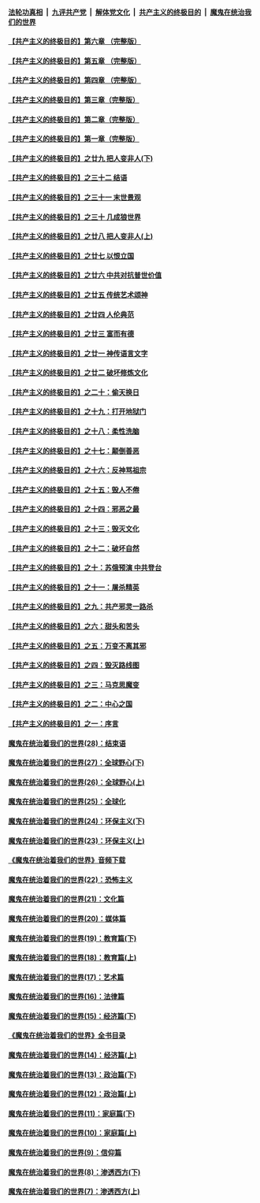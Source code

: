 ####  [法轮功真相](../../../../basic/blob/master/README.md?t=04211930) &nbsp;|&nbsp; [九评共产党](../../../../9ping.md/blob/master/README.md?t=04211930) &nbsp;|&nbsp; [解体党文化](../../../../jtdwh.md/blob/master/README.md?t=04211930)  &nbsp;|&nbsp; [共产主义的终极目的](../../../../gczydzjmd.md/blob/master/README.md?t=04211930) &nbsp;|&nbsp; [魔鬼在统治我们的世界](../../../../mgztzwmdsj.md/blob/master/README.md?t=04211930) 

#### [【共产主义的终极目的】第六章 （完整版）](../pages/nsc422/n11428913.md?t=04211930) 

#### [【共产主义的终极目的】第五章 （完整版）](../pages/nsc422/n11428912.md?t=04211930) 

#### [【共产主义的终极目的】第四章 （完整版）](../pages/nsc422/n11428907.md?t=04211930) 

#### [【共产主义的终极目的】第三章（完整版）](../pages/nsc422/n11428848.md?t=04211930) 

#### [【共产主义的终极目的】第二章（完整版）](../pages/nsc422/n11428831.md?t=04211930) 

#### [【共产主义的终极目的】第一章（完整版）](../pages/nsc422/n11417651.md?t=04211930) 

#### [【共产主义的终极目的】之廿九 把人变非人(下)](../pages/nsc422/n11344140.md?t=04211930) 

#### [【共产主义的终极目的】之三十二 结语](../pages/nsc422/n11360535.md?t=04211930) 

#### [【共产主义的终极目的】之三十一 末世景观](../pages/nsc422/n11351129.md?t=04211930) 

#### [【共产主义的终极目的】之三十 几成狼世界](../pages/nsc422/n11348280.md?t=04211930) 

#### [【共产主义的终极目的】之廿八 把人变非人(上)](../pages/nsc422/n11340492.md?t=04211930) 

#### [【共产主义的终极目的】之廿七 以恨立国](../pages/nsc422/n11336944.md?t=04211930) 

#### [【共产主义的终极目的】之廿六 中共对抗普世价值](../pages/nsc422/n11324785.md?t=04211930) 

#### [【共产主义的终极目的】之廿五 传统艺术颂神](../pages/nsc422/n11296396.md?t=04211930) 

#### [【共产主义的终极目的】之廿四 人伦典范](../pages/nsc422/n11296397.md?t=04211930) 

#### [【共产主义的终极目的】之廿三 富而有德](../pages/nsc422/n11283598.md?t=04211930) 

#### [【共产主义的终极目的】之廿一 神传语言文字](../pages/nsc422/n11263265.md?t=04211930) 

#### [【共产主义的终极目的】之廿二 破坏修炼文化](../pages/nsc422/n11245728.md?t=04211930) 

#### [【共产主义的终极目的】之二十：偷天换日](../pages/nsc422/n11238846.md?t=04211930) 

#### [【共产主义的终极目的】之十九：打开地狱门](../pages/nsc422/n11206376.md?t=04211930) 

#### [【共产主义的终极目的】之十八：柔性洗脑](../pages/nsc422/n11199994.md?t=04211930) 

#### [【共产主义的终极目的】之十七：颠倒善恶](../pages/nsc422/n11179782.md?t=04211930) 

#### [【共产主义的终极目的】之十六：反神骂祖宗](../pages/nsc422/n11166798.md?t=04211930) 

#### [【共产主义的终极目的】之十五：毁人不倦](../pages/nsc422/n11166792.md?t=04211930) 

#### [【共产主义的终极目的】之十四：邪恶之最](../pages/nsc422/n11150249.md?t=04211930) 

#### [【共产主义的终极目的】之十三：毁灭文化](../pages/nsc422/n11135227.md?t=04211930) 

#### [【共产主义的终极目的】之十二：破坏自然](../pages/nsc422/n11135214.md?t=04211930) 

#### [【共产主义的终极目的】之十：苏俄预演 中共登台](../pages/nsc422/n11118424.md?t=04211930) 

#### [【共产主义的终极目的】之十一：屠杀精英](../pages/nsc422/n11118442.md?t=04211930) 

#### [【共产主义的终极目的】之九：共产邪灵一路杀](../pages/nsc422/n11114139.md?t=04211930) 

#### [【共产主义的终极目的】之六：甜头和苦头](../pages/nsc422/n11096971.md?t=04211930) 

#### [【共产主义的终极目的】之五：万变不离其邪](../pages/nsc422/n11091285.md?t=04211930) 

#### [【共产主义的终极目的】之四：毁灭路线图](../pages/nsc422/n11086284.md?t=04211930) 

#### [【共产主义的终极目的】之三：马克思魔变](../pages/nsc422/n11061941.md?t=04211930) 

#### [【共产主义的终极目的】之二：中心之国](../pages/nsc422/n11047728.md?t=04211930) 

#### [【共产主义的终极目的】之一：序言](../pages/nsc422/n11086077.md?t=04211930) 

#### [魔鬼在统治着我们的世界(28)：结束语](../pages/nsc422/n10936246.md?t=04211930) 

#### [魔鬼在统治着我们的世界(27)：全球野心(下)](../pages/nsc422/n10928319.md?t=04211930) 

#### [魔鬼在统治着我们的世界(26)：全球野心(上)](../pages/nsc422/n10900318.md?t=04211930) 

#### [魔鬼在统治着我们的世界(25)：全球化](../pages/nsc422/n10788205.md?t=04211930) 

#### [魔鬼在统治着我们的世界(24)：环保主义(下)](../pages/nsc422/n10695307.md?t=04211930) 

#### [魔鬼在统治着我们的世界(23)：环保主义(上)](../pages/nsc422/n10688613.md?t=04211930) 

#### [《魔鬼在统治着我们的世界》音频下载](../pages/nsc422/n10635553.md?t=04211930) 

#### [魔鬼在统治着我们的世界(22)：恐怖主义](../pages/nsc422/n10614727.md?t=04211930) 

#### [魔鬼在统治着我们的世界(21)：文化篇](../pages/nsc422/n10597706.md?t=04211930) 

#### [魔鬼在统治着我们的世界(20)：媒体篇](../pages/nsc422/n10586579.md?t=04211930) 

#### [魔鬼在统治着我们的世界(19)：教育篇(下)](../pages/nsc422/n10564808.md?t=04211930) 

#### [魔鬼在统治着我们的世界(18)：教育篇(上)](../pages/nsc422/n10526970.md?t=04211930) 

#### [魔鬼在统治着我们的世界(17)：艺术篇](../pages/nsc422/n10499093.md?t=04211930) 

#### [魔鬼在统治着我们的世界(16)：法律篇](../pages/nsc422/n10485969.md?t=04211930) 

#### [魔鬼在统治着我们的世界(15)：经济篇(下)](../pages/nsc422/n10469975.md?t=04211930) 

#### [《魔鬼在统治着我们的世界》全书目录](../pages/nsc422/n10464261.md?t=04211930) 

#### [魔鬼在统治着我们的世界(14)：经济篇(上)](../pages/nsc422/n10457370.md?t=04211930) 

#### [魔鬼在统治着我们的世界(13)：政治篇(下)](../pages/nsc422/n10448270.md?t=04211930) 

#### [魔鬼在统治着我们的世界(12)：政治篇(上)](../pages/nsc422/n10444576.md?t=04211930) 

#### [魔鬼在统治着我们的世界(11)：家庭篇(下)](../pages/nsc422/n10440961.md?t=04211930) 

#### [魔鬼在统治着我们的世界(10)：家庭篇(上)](../pages/nsc422/n10435448.md?t=04211930) 

#### [魔鬼在统治着我们的世界(9)：信仰篇](../pages/nsc422/n10432159.md?t=04211930) 

#### [魔鬼在统治着我们的世界(8)：渗透西方(下)](../pages/nsc422/n10429603.md?t=04211930) 

#### [魔鬼在统治着我们的世界(7)：渗透西方(上)](../pages/nsc422/n10426013.md?t=04211930) 

